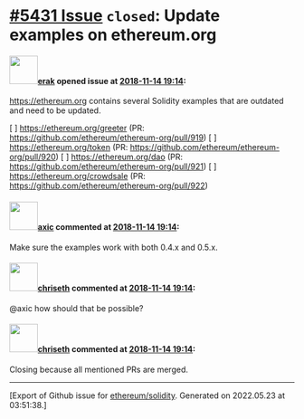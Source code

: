 # [\#5431 Issue](https://github.com/ethereum/solidity/issues/5431) `closed`: Update examples on ethereum.org

#### <img src="https://avatars.githubusercontent.com/u/20012009?u=61e903cf16bc5f3353db1d571401e2e71b6f61ed&v=4" width="50">[erak](https://github.com/erak) opened issue at [2018-11-14 19:14](https://github.com/ethereum/solidity/issues/5431):

https://ethereum.org contains several Solidity examples that are outdated and need to be updated.

[ ] https://ethereum.org/greeter (PR: https://github.com/ethereum/ethereum-org/pull/919)
[ ] https://ethereum.org/token (PR: https://github.com/ethereum/ethereum-org/pull/920)
[ ] https://ethereum.org/dao (PR: https://github.com/ethereum/ethereum-org/pull/921)
[ ] https://ethereum.org/crowdsale (PR: https://github.com/ethereum/ethereum-org/pull/922)


#### <img src="https://avatars.githubusercontent.com/u/20340?v=4" width="50">[axic](https://github.com/axic) commented at [2018-11-14 19:14](https://github.com/ethereum/solidity/issues/5431#issuecomment-438787623):

Make sure the examples work with both 0.4.x and 0.5.x.

#### <img src="https://avatars.githubusercontent.com/u/9073706?v=4" width="50">[chriseth](https://github.com/chriseth) commented at [2018-11-14 19:14](https://github.com/ethereum/solidity/issues/5431#issuecomment-442446739):

@axic how should that be possible?

#### <img src="https://avatars.githubusercontent.com/u/9073706?v=4" width="50">[chriseth](https://github.com/chriseth) commented at [2018-11-14 19:14](https://github.com/ethereum/solidity/issues/5431#issuecomment-442801651):

Closing because all mentioned PRs are merged.


-------------------------------------------------------------------------------



[Export of Github issue for [ethereum/solidity](https://github.com/ethereum/solidity). Generated on 2022.05.23 at 03:51:38.]
